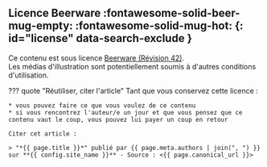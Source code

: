 <!-- markdownlint-disable MD026 MD041 -->
## Licence Beerware :fontawesome-solid-beer-mug-empty: :fontawesome-solid-mug-hot: {: id="license" data-search-exclude }

Ce contenu est sous licence [Beerware (Révision 42)](https://fr.wikipedia.org/wiki/Beerware).  
Les médias d'illustration sont potentiellement soumis à d'autres conditions d'utilisation.

<!-- markdownlint-disable MD046 -->
??? quote "Réutiliser, citer l'article"
    Tant que vous conservez cette licence :

    * vous pouvez faire ce que vous voulez de ce contenu
    * si vous rencontrez l'auteur/e un jour et que vous pensez que ce contenu vaut le coup, vous pouvez lui payer un coup en retour

    Citer cet article :

    > "*{{ page.title }}*" publié par {{ page.meta.authors | join(", ") }} sur **{{ config.site_name }}** - Source : <{{ page.canonical_url }}>

<!-- markdownlint-enable MD026 MD041 MD046 -->
